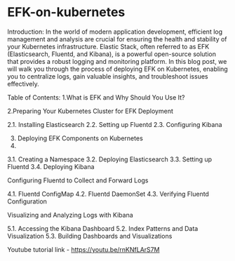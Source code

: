 # EFK-on-kubernetes

Introduction: 
In the world of modern application development, efficient log management and analysis are crucial for ensuring the health and stability of your Kubernetes infrastructure. Elastic Stack, often referred to as EFK (Elasticsearch, Fluentd, and Kibana), is a powerful open-source solution that provides a robust logging and monitoring platform. In this blog post, we will walk you through the process of deploying EFK on Kubernetes, enabling you to centralize logs, gain valuable insights, and troubleshoot issues effectively.

Table of Contents:
1.What is EFK and Why Should You Use It?

2.Preparing Your Kubernetes Cluster for EFK Deployment

2.1. Installing Elasticsearch
2.2. Setting up Fluentd
2.3. Configuring Kibana

3. Deploying EFK Components on Kubernetes
4. 
3.1. Creating a Namespace
3.2. Deploying Elasticsearch
3.3. Setting up Fluentd
3.4. Deploying Kibana

Configuring Fluentd to Collect and Forward Logs

4.1. Fluentd ConfigMap
4.2. Fluentd DaemonSet
4.3. Verifying Fluentd Configuration

Visualizing and Analyzing Logs with Kibana

5.1. Accessing the Kibana Dashboard
5.2. Index Patterns and Data Visualization
5.3. Building Dashboards and Visualizations

Youtube tutorial link - https://youtu.be/rnKNfLArS7M
